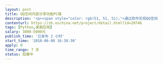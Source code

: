 ```yaml
---                
layout: post       
title: QQ空间内容分享功能PC端           
description: '<p><span style="color: rgb(51, 51, 51);">通过软件实现QQ空间分享内容，</span>发说说、图片。软件可以导入批量的QQ账号和密码，每一个QQ账号登录自动分享已存好的分享内容分享到QQ空间。软件自动切换VPN功能，自动打码功能……，详细需求联系发布者QQ1451646939</p>'     
contenturl: https://zb.oschina.net/project/detail.html?id=20746      
tags: [Python,桌面应用]            
salary: 3000-5000元          
publish_time: '已发布 2 小时'         
start_time: '2018-06-08 16:38:30'           
apply: 0                   
time_range: 7 天              
status: 招募中                  
---                 
```

